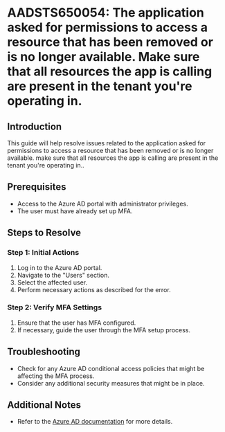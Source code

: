 
# AADSTS650054: The application asked for permissions to access a resource that has been removed or is no longer available. Make sure that all resources the app is calling are present in the tenant you're operating in.

## Introduction
This guide will help resolve issues related to the application asked for permissions to access a resource that has been removed or is no longer available. make sure that all resources the app is calling are present in the tenant you're operating in..

## Prerequisites
- Access to the Azure AD portal with administrator privileges.
- The user must have already set up MFA.

## Steps to Resolve

### Step 1: Initial Actions
1. Log in to the Azure AD portal.
2. Navigate to the "Users" section.
3. Select the affected user.
4. Perform necessary actions as described for the error.

### Step 2: Verify MFA Settings
1. Ensure that the user has MFA configured.
2. If necessary, guide the user through the MFA setup process.

## Troubleshooting
- Check for any Azure AD conditional access policies that might be affecting the MFA process.
- Consider any additional security measures that might be in place.

## Additional Notes
- Refer to the [Azure AD documentation](https://learn.microsoft.com/en-us/azure/active-directory/) for more details.
